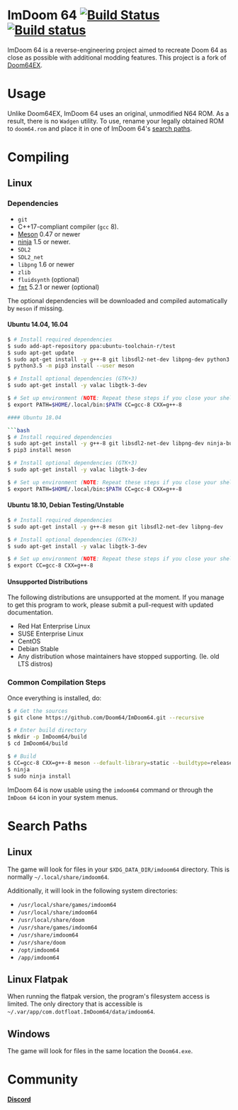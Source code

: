ImDoom 64 [![Build Status](https://travis-ci.org/Doom64/ImDoom64.svg?branch=master)](https://travis-ci.org/Doom64/ImDoom64) [![Build status](https://ci.appveyor.com/api/projects/status/s2506ar0a2y4px0s?svg=true)](https://ci.appveyor.com/project/dotfloat/imdoom64)
========

ImDoom 64 is a reverse-engineering project aimed to recreate Doom 64 as close as
possible with additional modding features. This project is a fork of
[Doom64EX](https://github.com/svkaiser/Doom64EX).

# Usage

Unlike Doom64EX, ImDoom 64 uses an original, unmodified N64 ROM. As a result,
there is no `Wadgen` utility. To use, rename your legally obtained ROM to
`doom64.rom` and place it in one of ImDoom 64's [search paths](#search-paths).

# Compiling

## Linux

### Dependencies

- `git`
- C++17-compliant compiler (`gcc` 8).
- [Meson](https://mesonbuild.com/Getting-meson.html) 0.47 or newer
- [ninja](https://ninja-build.org/) 1.5 or newer.
- `SDL2`
- `SDL2_net`
- `libpng` 1.6 or newer
- `zlib`
- `fluidsynth` (optional)
- [`fmt`](http://fmtlib.net/latest/index.html) 5.2.1 or newer (optional)

The optional dependencies will be downloaded and compiled automatically by
`meson` if missing.

#### Ubuntu 14.04, 16.04

```bash
$ # Install required dependencies
$ sudo add-apt-repository ppa:ubuntu-toolchain-r/test
$ sudo apt-get update
$ sudo apt-get install -y g++-8 git libsdl2-net-dev libpng-dev python3.5 python3-pip
$ python3.5 -m pip3 install --user meson

$ # Install optional dependencies (GTK+3)
$ sudo apt-get install -y valac libgtk-3-dev

$ # Set up environment (NOTE: Repeat these steps if you close your shell)
$ export PATH=$HOME/.local/bin:$PATH CC=gcc-8 CXX=g++-8

#### Ubuntu 18.04

```bash
$ # Install required dependencies
$ sudo apt-get install -y g++-8 git libsdl2-net-dev libpng-dev ninja-build python3-pip
$ pip3 install meson

$ # Install optional dependencies (GTK+3)
$ sudo apt-get install -y valac libgtk-3-dev

$ # Set up environment (NOTE: Repeat these steps if you close your shell)
$ export PATH=$HOME/.local/bin:$PATH CC=gcc-8 CXX=g++-8
```

#### Ubuntu 18.10, Debian Testing/Unstable

```bash
$ # Install required dependencies
$ sudo apt-get install -y g++-8 meson git libsdl2-net-dev libpng-dev

$ # Install optional dependencies (GTK+3)
$ sudo apt-get install -y valac libgtk-3-dev

$ # Set up environment (NOTE: Repeat these steps if you close your shell)
$ export CC=gcc-8 CXX=g++-8
```

#### Unsupported Distributions

The following distributions are unsupported at the moment. If you manage to get
this program to work, please submit a pull-request with updated documentation.

- Red Hat Enterprise Linux
- SUSE Enterprise Linux
- CentOS
- Debian Stable
- Any distribution whose maintainers have stopped supporting. (Ie. old LTS distros)

### Common Compilation Steps

Once everything is installed, do:

```bash
$ # Get the sources
$ git clone https://github.com/Doom64/ImDoom64.git --recursive

$ # Enter build directory
$ mkdir -p ImDoom64/build
$ cd ImDoom64/build

$ # Build
$ CC=gcc-8 CXX=g++-8 meson --default-library=static --buildtype=release -Denable_gtk3=false ..
$ ninja
$ sudo ninja install
```

ImDoom 64 is now usable using the `imdoom64` command or through the `ImDoom 64`
icon in your system menus.

# Search Paths

## Linux

The game will look for files in your `$XDG_DATA_DIR/imdoom64` directory. This is
normally `~/.local/share/imdoom64`.

Additionally, it will look in the following system directories:

- `/usr/local/share/games/imdoom64`
- `/usr/local/share/imdoom64`
- `/usr/local/share/doom`
- `/usr/share/games/imdoom64`
- `/usr/share/imdoom64`
- `/usr/share/doom`
- `/opt/imdoom64`
- `/app/imdoom64`

## Linux Flatpak

When running the flatpak version, the program's filesystem access is limited.
The only directory that is accessible is
`~/.var/app/com.dotfloat.ImDoom64/data/imdoom64`.

## Windows

The game will look for files in the same location the `Doom64.exe`.

# Community

**[Discord](https://discord.gg/AHd8t33)**
